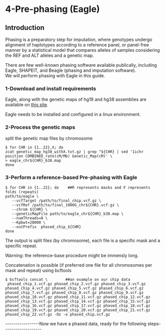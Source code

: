 # 4-Pre-phasing (Eagle)  
    
## Introduction     
  
Phasing is a preparatory step for imputation, where genotypes undergo alignment of haplotypes according to a reference panel, or panel-free manner by a statistical model that compares alleles of samples considering the REF and ALT alleles and a genetic map.   
  
There are few well-known phasing software available publically, including Eagle, SHAPEIT, and Beagle (phasing and imputation software).  
We will perform phasing with Eagle in this guide.   
    
### 1-Download and install requirements
  
Eagle, along with the genetic maps of hg19 and hg38 assemblies are available on <a href="https://alkesgroup.broadinstitute.org/Eagle/downloads/">this site</a>.  
  
Eagle needs to be installed and configured in a linux environment.  
  
### 2-Process the genetic maps  
  
split the genetic map files by chromosome  
   
    $ for CHR in {1..22},X; do  
    zcat genetic_map_hg38_withX.txt.gz | grep ^${CHR} | sed '1ichr position COMBINED_rate(cM/Mb) Genetic_Map(cM)' \  
    > eagle_chr${CHR}_b38.map  
    done  
  
### 3-Perform a reference-based Pre-phasing with Eagle  
   
    $ for CHR in {1..22}; do    ##R represents masks and F represents folds (repeats)  
    path/to/eagle \  
       --vcfTarget /path/to/final_chip.vcf.gz \  
       --vcfRef /path/to/final_1000G_chr${CHR}.vcf.gz \
       --chrom ${CHR} \  
       --geneticMapFile path/to/eagle_chr${CHR}_b38.map \  
       --numThreads=8 \  
       --Kpbwt=20000 \  
       --outPrefix  phased_chip_${CHR}  
    done  

The output is split files (by chromosome), each file is a specific mask and a specific repeat.  
  
Warning: the reference-base procedure might be immensly long.   
  
Concatenation is possible (if preferred one file for all chromosomes per mask and repeat) using bcftools    

    $ bcftools concat \        ##an example on our chip data  
     phased_chip_1.vcf.gz phased_chip_2.vcf.gz phased_chip_3.vcf.gz phased_chip_4.vcf.gz phased_chip_5.vcf.gz phased_chip_6.vcf.gz phased_chip_7.vcf.gz phased_chip_8.vcf.gz phased_chip_9.vcf.gz phased_chip_10.vcf.gz phased_chip_11.vcf.gz phased_chip_12.vcf.gz phased_chip_13.vcf.gz phased_chip_14.vcf.gz phased_chip_15.vcf.gz phased_chip_16.vcf.gz phased_chip_17.vcf.gz phased_chip_18.vcf.gz phased_chip_19.vcf.gz phased_chip_20.vcf.gz phased_chip_21.vcf.gz phased_chip_22.vcf.gz -Oz -o phased_chip.vcf.gz  
  

-----------------Now we have a phased data, ready for the following steps-------------------
